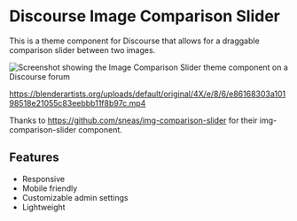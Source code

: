 # Discourse Image Comparison Slider

This is a theme component for Discourse that allows for a draggable comparison slider between two images. 

![Screenshot showing the Image Comparison Slider theme component on a Discourse forum ](https://i.postimg.cc/wjfv3DgG/Screen-Shot-2023-05-09-at-4-39-26-PM.png)

https://blenderartists.org/uploads/default/original/4X/e/8/6/e86168303a10198518e21055c83eebbb11f8b97c.mp4

Thanks to https://github.com/sneas/img-comparison-slider for their img-comparison-slider component.

## Features
* Responsive
* Mobile friendly
* Customizable admin settings
* Lightweight 



 
